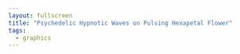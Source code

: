 ```yaml
---
layout: fullscreen
title: "Psychedelic Hypnotic Waves on Pulsing Hexapetal Flower"
tags:
  - graphics
---
```


<canvas id="psychedelicCanvas" width="700" height="700"></canvas>

<script>
const canvas = document.getElementById('psychedelicCanvas');
const ctx = canvas.getContext('2d');

const w = canvas.width, h = canvas.height;
const cx = w / 2, cy = h / 2;

const petals = 6;  // symmetry
const nRipples = 7;
const t0 = Date.now();

function hsl(a, s, l, apha=1) {
  return `hsla(${a},${s}%,${l}%,${apha})`;
}

// Draw a single flower petal with waves
function drawPetal(angle, pulse, t) {
  const steps = 240;
  ctx.save();
  ctx.rotate(angle);

  ctx.beginPath();
  for (let i = 0; i <= steps; ++i) {
    const theta = Math.PI * i/steps;
    // Main shape radius curve for flower
    let base = 130 + 32*Math.sin(theta) - 7*Math.sin(4*theta);
    // Modulate petal width with pulse
    let petalWidth = 115 + 25 * Math.sin(theta + pulse);
    // Hypnotic wave: nested sine + ripple + time
    let ripple = 0;
    for (let k=1; k <= nRipples; ++k) {
      ripple += (9/k) * Math.sin(
        k*theta*2 + 
        k*0.7*Math.sin(1.7*t + k) + 
        2*pulse + k
      );
    }
    const totalR = base + ripple + 11*Math.sin(5*theta + t/3);

    // Warped polar flower
    const x = Math.cos(theta-Math.PI/2) * (totalR)
             + Math.cos(theta) * petalWidth * 0.03;
    const y = Math.sin(theta-Math.PI/2) * (totalR)
             + Math.sin(theta) * petalWidth * 0.12;
    if (i === 0) ctx.moveTo(x, y);
    else ctx.lineTo(x, y);
  }
  ctx.closePath();

  // Color: iridescent shifting along petal
  const hue = ((angle/(2*Math.PI)) * 360 + 200 + 32*pulse) % 360;
  const light = 55 + 25*Math.sin(2*pulse+Math.sin(t)+angle);
  ctx.strokeStyle = hsl(hue, 98, light, 0.85);
  ctx.shadowBlur = 16; ctx.shadowColor = hsl(hue,100,84);

  ctx.lineWidth = 3.2 + 2.2*Math.abs(Math.sin(pulse * 1.8));
  ctx.stroke();
  ctx.shadowBlur = 0;
  ctx.restore();
}

function drawWavefield(t) {
  // Animate a swirling plasma-like background
  const image = ctx.createImageData(w, h);
  const data = image.data;
  const c1 = [25, 14, 80], c2 = [250, 239, 37];

  for (let y = 0; y < h; y += 2) {
    for (let x = 0; x < w; x += 2) {
      // Normalize to center [-1,1]
      const nx = (x-cx) / (w/2), ny = (y-cy) / (h/2);
      const r = Math.sqrt(nx*nx + ny*ny);
      const a = Math.atan2(ny, nx);

      // Wavy field with swirling motion
      const val = 0.4 * Math.sin(9*r - 3*a + t) +
                  0.5 * Math.cos(14*r*r + a*5 + t * 0.71) +
                  0.19 * Math.sin(12*a + t*1.5 + r*11);
      // Map to [0,1]
      const f = (val + 1.5) / 3;

      // Color lerp between two colors
      const R = c1[0] + (c2[0] - c1[0]) * f;
      const G = c1[1] + (c2[1] - c1[1]) * f;
      const B = c1[2] + (c2[2] - c1[2]) * f;
      // Draw as 2x2 "pixel" for speed
      for (let dy=0; dy<2; ++dy) for (let dx=0; dx<2; ++dx) {
        const idx = 4*((y+dy)*w+(x+dx));
        data[idx] = R;
        data[idx+1] = G;
        data[idx+2] = B;
        data[idx+3] = 250;
      }
    }
  }

  ctx.putImageData(image,0,0);
}

function draw(t) {
  ctx.save();
  drawWavefield(t);

  // Slight zoom pulsing and rotation
  const pulse = 0.5 + 0.5 * Math.sin(t/2.5);
  ctx.translate(cx, cy);
  ctx.scale(1 + 0.07*pulse, 1 + 0.07*pulse);
  ctx.rotate(0.18 * Math.sin(t/1.4));

  // Draw overlapping rotating hypnotic petals
  for (let i = 0; i < petals; ++i) {
    const angle = ((2 * Math.PI) / petals) * i + 0.16 * Math.sin(t/1.7 + i);
    drawPetal(angle, pulse + 0.18*i + 0.5*Math.sin(3*t + i), t);
  }
  ctx.restore();

  // Overlay radiating pulse lines for more vibe
  ctx.save();
  ctx.translate(cx, cy);
  ctx.globalAlpha = 0.33+0.13*Math.sin(t*1.5);

  for (let i = 0; i < 40; ++i) {
    const a = (2*Math.PI)*i/40 + 0.4*Math.sin(t + i);
    ctx.save();
    ctx.rotate(a);
    ctx.strokeStyle = hsl(190 + 120*Math.sin(t+a), 80, 60+25*Math.sin(a-t), 0.34);
    ctx.beginPath();
    const r1 = 170 + 60*Math.sin(t+a*2);
    const r2 = 310 + 40*Math.cos(t*0.7 - a*2);
    ctx.moveTo(r1, 0);
    ctx.lineTo(r2, 0);
    ctx.lineWidth = 1.3 + 0.8*Math.abs(Math.cos(a*3+t));
    ctx.stroke();
    ctx.restore();
  }
  ctx.restore();
}

function animate() {
  const t = (Date.now() - t0) / 900;
  draw(t);
  requestAnimationFrame(animate);
}

animate();
</script>
